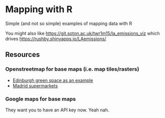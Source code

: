 # Mapping with R

Simple (and not so simple) examples of mapping data with R

You might also like https://git.soton.ac.uk/twr1m15/la_emissions_viz which drives https://rushby.shinyapps.io/LAemissions/

## Resources

### Openstreetmap for base maps (i.e. map tiles/rasters)

 * [Edinburgh green space as an example](https://ourcodingclub.github.io/tutorials/spatial-vector-sf/)
 * [Madrid supermarkets](https://dominicroye.github.io/en/2018/accessing-openstreetmap-data-with-r/)
 
### Google maps for base maps

They want you to have an API key now. Yeah nah.